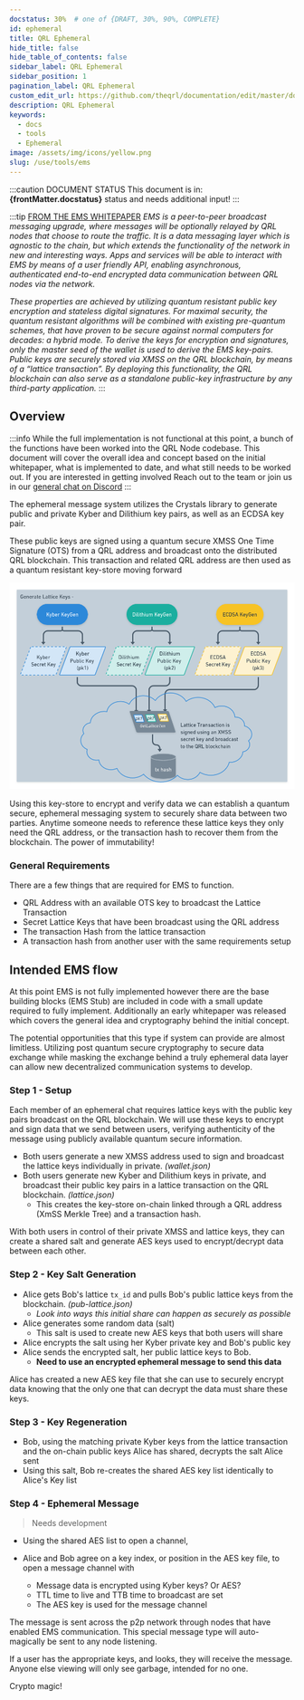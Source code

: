 ```yaml
---
docstatus: 30%  # one of {DRAFT, 30%, 90%, COMPLETE}
id: ephemeral
title: QRL Ephemeral
hide_title: false
hide_table_of_contents: false
sidebar_label: QRL Ephemeral
sidebar_position: 1
pagination_label: QRL Ephemeral
custom_edit_url: https://github.com/theqrl/documentation/edit/master/docs/basics/what-is-qrl.md
description: QRL Ephemeral
keywords:
  - docs
  - tools
  - Ephemeral
image: /assets/img/icons/yellow.png
slug: /use/tools/ems
---
```


:::caution DOCUMENT STATUS 
<span>This document is in: <b>{frontMatter.docstatus}</b> status and needs additional input!</span>
:::


:::tip [FROM THE EMS WHITEPAPER](https://github.com/theQRL/ephemeral/blob/master/EMS_whitepaper_v1.pdf)
*EMS is a peer-to-peer broadcast messaging upgrade, where messages will be optionally relayed by QRL nodes that choose to route the traffic. It is a data messaging layer which is agnostic to the chain, but which extends the functionality of the network in new and interesting ways. Apps and services will be able to interact with EMS by means of a user friendly API, enabling asynchronous, authenticated end-to-end encrypted data communication between QRL nodes via the network.*


*These properties are achieved by utilizing quantum resistant public key encryption and stateless digital signatures. For maximal security, the quantum resistant algorithms will be combined with existing pre-quantum schemes, that have proven to be secure against normal computers for decades: a hybrid mode. To derive the keys for encryption and signatures, only the master seed of the wallet is used to derive the EMS key-pairs. Public keys are securely stored via XMSS on the QRL blockchain, by means of a “lattice transaction”. By deploying this functionality, the QRL blockchain can also serve as a standalone public-key infrastructure by any third-party application.*
:::


## Overview


:::info
While the full implementation is not functional at this point, a bunch of the functions have been worked into the QRL Node codebase. This document will cover the overall idea and concept based on the initial whitepaper, what is implemented to date, and what still needs to be worked out. 
If you are interested in getting involved Reach out to the team or join us in our [general chat on Discord](https://theqrl.org/discord)
::: 

The ephemeral message system utilizes the Crystals library to generate public and private Kyber and Dilithium key pairs, as well as an ECDSA key pair. 

These public keys are signed using a quantum secure XMSS One Time Signature (OTS) from a QRL address and broadcast onto the distributed QRL blockchain. This transaction and related QRL address are then used as a quantum resistant key-store moving forward

![./img/crystalsKeyGeneration.png](./img/crystalsKeyGeneration.png)

Using this key-store to encrypt and verify data we can establish a quantum secure, ephemeral messaging system to securely share data between two parties. Anytime someone needs to reference these lattice keys they only need the QRL address, or the transaction hash to recover them from the blockchain. The power of immutability!


### General Requirements

There are a few things that are required for EMS to function.

- QRL Address with an available OTS key to broadcast the Lattice Transaction
- Secret Lattice Keys that have been broadcast using the QRL address
- The transaction Hash from the lattice transaction
- A transaction hash from another user with the same requirements setup

## Intended EMS flow

At this point EMS is not fully implemented however there are the base building blocks (EMS Stub) are included in code with a small update required to fully implement. Additionally an early whitepaper was released which covers the general idea and cryptography behind the initial concept.

The potential opportunities that this type if system can provide are almost limitless. Utilizing post quantum secure cryptography to secure data exchange while masking the exchange behind a truly ephemeral data layer can allow new decentralized communication systems to develop. 



### Step 1 - Setup

Each member of an ephemeral chat requires lattice keys with the public key pairs broadcast on the QRL blockchain. We will use these keys to encrypt and sign data that we send between users, verifying authenticity of the message using publicly available quantum secure information.

- Both users generate a new XMSS address used to sign and broadcast the lattice keys individually in private. *(wallet.json)*
- Both users generate new Kyber and Dilithium keys in private, and broadcast their public key pairs in a lattice transaction on the QRL blockchain. *(lattice.json)*
  - This creates the key-store on-chain linked through a QRL address (XmSS Merkle Tree) and a transaction hash.

With both users in control of their private XMSS and lattice keys, they can create a shared salt and generate AES keys used to encrypt/decrypt data between each other.

### Step 2 - Key Salt Generation

- Alice gets Bob's lattice `tx_id` and pulls Bob's public lattice keys from the blockchain. *(pub-lattice.json)*
  - *Look into ways this initial share can happen as securely as possible* 
- Alice generates some random data (salt)
  - This salt is used to create new AES keys that both users will share 
- Alice encrypts the salt using her Kyber private key and Bob's public key
- Alice sends the encrypted salt, her public lattice keys to Bob. 
  - **Need to use an encrypted ephemeral message to send this data**

Alice has created a new AES key file that she can use to securely encrypt data knowing that the only one that can decrypt the data must share these keys. 

### Step 3 - Key Regeneration

- Bob, using the matching private Kyber keys from the lattice transaction and the on-chain public keys Alice has shared, decrypts the salt Alice sent
- Using this salt, Bob re-creates the shared AES key list identically to Alice's Key list


### Step 4 - Ephemeral Message

> Needs development

- Using the shared AES list to open a channel, 

- Alice and Bob agree on a key index, or position in the AES key file, to open a message channel with
  - Message data is encrypted using Kyber keys? Or AES?
  - TTL time to live and TTB time to broadcast are set
  - The AES key is used for the message channel

The message is sent across the p2p network through nodes that have enabled EMS communication. This special message type will auto-magically be sent to any node listening. 

If a user has the appropriate keys, and looks, they will receive the message. Anyone else viewing will only see garbage, intended for no one.

Crypto magic!